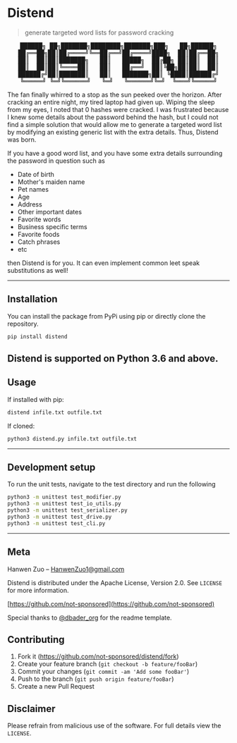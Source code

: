 # Distend
> generate targeted word lists for password cracking

<div align="center">
<pre>
██████╗ ██╗███████╗████████╗███████╗███╗   ██╗██████╗
██╔══██╗██║██╔════╝╚══██╔══╝██╔════╝████╗  ██║██╔══██╗
██║  ██║██║███████╗   ██║   █████╗  ██╔██╗ ██║██║  ██║
██║  ██║██║╚════██║   ██║   ██╔══╝  ██║╚██╗██║██║  ██║
██████╔╝██║███████║   ██║   ███████╗██║ ╚████║██████╔╝
╚═════╝ ╚═╝╚══════╝   ╚═╝   ╚══════╝╚═╝  ╚═══╝╚═════╝
</pre>
</div>

The fan finally whirred to a stop as the sun peeked over the horizon. After cracking an entire night, my tired laptop had given up. Wiping the sleep from my eyes, I noted that 0 hashes were cracked. I was frustrated because I knew some details about the password behind the hash, but I could not find a simple solution that would allow me to generate a targeted word list by modifying an existing generic list with the extra details. Thus, Distend was born.

If you have a good word list, and you have some extra details surrounding the password in question such as

- Date of birth
- Mother's maiden name
- Pet names
- Age
- Address
- Other important dates
- Favorite words
- Business specific terms
- Favorite foods
- Catch phrases
- etc

then Distend is for you. It can even implement common leet speak substitutions as well!

-----
## Installation

You can install the package from PyPi using pip or directly clone the repository.

```sh
pip install distend
```

Distend is supported on Python 3.6 and above.
-----
## Usage

If installed with pip:
```sh
distend infile.txt outfile.txt
```

If cloned:
```sh
python3 distend.py infile.txt outfile.txt
```

-----
## Development setup

To run the unit tests, navigate to the test directory and run the following

```sh
python3 -m unittest test_modifier.py
python3 -m unittest test_io_utils.py
python3 -m unittest test_serializer.py
python3 -m unittest test_drive.py
python3 -m unittest test_cli.py
```
-----
## Meta
Hanwen Zuo – HanwenZuo1@gmail.com

Distend is distributed under the Apache License, Version 2.0. See ``LICENSE`` for more information.

[https://github.com/not-sponsored](https://github.com/not-sponsored)

Special thanks to [@dbader_org](https://twitter.com/dbader_org) for the readme template.

## Contributing

1. Fork it (<https://github.com/not-sponsored/distend/fork>)
2. Create your feature branch (`git checkout -b feature/fooBar`)
3. Commit your changes (`git commit -am 'Add some fooBar'`)
4. Push to the branch (`git push origin feature/fooBar`)
5. Create a new Pull Request

## Disclaimer

Please refrain from malicious use of the software.
For full details view the ``LICENSE``.
